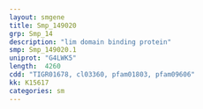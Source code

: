 ```yaml
---
layout: smgene
title: Smp_149020
grp: Smp_14
description: "lim domain binding protein"
smp: Smp_149020.1
uniprot: "G4LWK5"
length:  4260
cdd: "TIGR01678, cl03360, pfam01803, pfam09606"
kk: K15617
categories: sm
---
```

